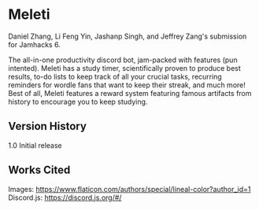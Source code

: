 # Meleti
Daniel Zhang, Li Feng Yin, Jashanp Singh, and Jeffrey Zang's submission for Jamhacks 6. <br />

The all-in-one productivity discord bot, jam-packed with features (pun intented). Meleti has a study timer, scientifically proven to produce best results, to-do lists to keep track of all your crucial tasks, recurring reminders for wordle fans that want to keep their streak, and much more! Best of all, Meleti features a reward system featuring famous artifacts from history to encourage you to keep studying. 

## Version History
1.0 Initial release

## Works Cited

Images: https://www.flaticon.com/authors/special/lineal-color?author_id=1
Discord.js: https://discord.js.org/#/                                  
